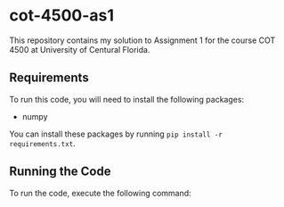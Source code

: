 # cot-4500-as1

This repository contains my solution to Assignment 1 for the course COT 4500 at University of Centural Florida.

## Requirements

To run this code, you will need to install the following packages:

- numpy

You can install these packages by running `pip install -r requirements.txt`.

## Running the Code

To run the code, execute the following command:


